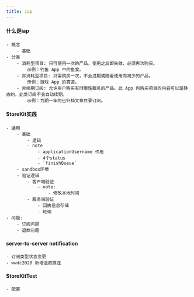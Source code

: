 ```yaml
---
title: iap
---
```


#### 什么是iap
    - 概念
        - 基础
    - 分类
        - 消耗型项目: 只可使用一次的产品，使用之后即失效，必须再次购买。
            示例：钓鱼 App 中的鱼食。
        - 非消耗型项目: 只需购买一次，不会过期或随着使用而减少的产品。
            示例：游戏 App 的赛道。
        - 非续期订阅: 允许用户购买有时限性服务的产品。此 App 内购买项目的内容可以是静态的。此类订阅不会自动续期。
            示例：为期一年的已归档文章目录订阅。
#### StoreKit实践
    - 通用
        - 基础
            - 逻辑
            - note
                - applicationUsername 作用
                - 4个status
                - `finishQueue`
        - sandbox环境
        - 验证逻辑
            - 客户端验证
                - note:
                    - 修改本地时间
            - 服务端验证
                - 回执信息存储
                - 轮询
    - 问题:
        - 订阅问题
        - 退款问题
#### server-to-server notification
    - 订阅类型状态变更
    - wwdc2020 新增退款推送
#### StoreKitTest
    - 配置

